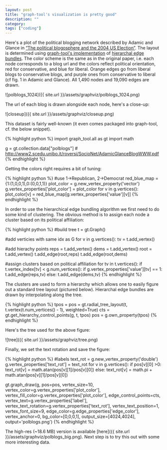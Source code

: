 ```yaml
---
layout: post
title: "graph-tool's visualization is pretty good"
description: ""
category: 
tags: ["coding"]
---
```




Here's a plot of the political blogging network described by Adamic and Glance in [“The political blogosphere and the 2004 US Election”](http://dx.doi.org/10.1145/1134271.1134277). The layout is determined using [graph-tool's implementation](http://graph-tool.skewed.de/static/doc/draw.html?highlight=get_hierarchy_control_points#graph_tool.draw.get_hierarchy_control_points) of [hierarchal edge bundles](http://dx.doi.org/10.1109/TVCG.2006.147). The color scheme is the same as in the original paper, i.e. each node corresponds to a blog url and the colors reflect political orientation, red for conservative, and blue for liberal. Orange edges go from liberal blogs to conservative blogs, and purple ones from conservative to liberal (cf  fig. 1 in Adamic and Glance). All 1,490 nodes and 19,090 edges are drawn.

![polblogs_1024]({{ site.url }}/assets/graphviz/polblogs_1024.png)

The url of each blog is drawn alongside each node, here's a close-up:

![closeup]({{ site.url }}/assets/graphviz/closeup.png)

<!--more-->


This dataset is fairly well-known (it even comes packaged into graph-tool, cf. the below snippet).

{% highlight python %}
import graph_tool.all as gt
import math

g = gt.collection.data["polblogs"] #  http://www2.scedu.unibo.it/roversi/SocioNet/AdamicGlanceBlogWWW.pdf
{% endhighlight %}

Getting the colors right requires a bit of tuning:

{% highlight python %}
#use 1->Republican, 2->Democrat
red_blue_map = {1:(1,0,0,1),0:(0,0,1,1)}
plot_color = g.new_vertex_property('vector<double>')
g.vertex_properties['plot_color'] = plot_color
for v in g.vertices():
    plot_color[v] = red_blue_map[g.vertex_properties['value'][v]]
{% endhighlight %}

In order to use the hierarchical edge bundling algorithm we first need to do some kind of clustering. The obvious method is to assign each node a cluster based on its political affiliation:

{% highlight python %}
#build tree
t = gt.Graph()

#add verticies with same idx as G
for v in g.vertices():
    tv = t.add_vertex()

#add hierachy points
reps = t.add_vertex()
dems = t.add_vertex()
root = t.add_vertex()
t.add_edge(root,reps)
t.add_edge(root,dems)

#assign clusters based on political affiliation
for tv in t.vertices():
    if t.vertex_index[tv] < g.num_vertices():
        if g.vertex_properties['value'][tv] == 1:
            t.add_edge(reps,tv)
        else:
            t.add_edge(dems,tv)
{% endhighlight %}

The clusters are used to form a hierarchy which allows one to easily figure out a standard tree layout (pictured below). Hierarchal edge bundles are drawn by interpolating along the tree.

{% highlight python %}
tpos = pos = gt.radial_tree_layout(t, t.vertex(t.num_vertices() - 1), weighted=True)
cts = gt.get_hierarchy_control_points(g, t, tpos)
pos = g.own_property(tpos)
{% endhighlight %}

Here's the tree used for the above figure:

![tree]({{ site.url }}/assets/graphviz/tree.png)

Finally, we set the text rotation and save the figure:

{% highlight python %}
#labels
text_rot = g.new_vertex_property('double')
g.vertex_properties['text_rot'] = text_rot
for v in g.vertices():
    if pos[v][0] >0:
        text_rot[v] = math.atan(pos[v][1]/pos[v][0])
    else:
        text_rot[v] = math.pi + math.atan(pos[v][1]/pos[v][0])

gt.graph_draw(g, pos=pos,
              vertex_size=10,
              vertex_color=g.vertex_properties['plot_color'],
              vertex_fill_color=g.vertex_properties['plot_color'],
              edge_control_points=cts,
              vertex_text=g.vertex_properties['label'],
              vertex_text_rotation=g.vertex_properties['text_rot'],
              vertex_text_position=1,
              vertex_font_size=9,
              edge_color=g.edge_properties['edge_color'],
              vertex_anchor=0,
              bg_color=[0,0,0,1],
              output_size=[4024,4024],
              output='polblogs.png')
{% endhighlight %}

The high-res (~18.6 MB) version is available [here]({{ site.url }}/assets/graphviz/polblogs_big.png). Next step is to try this out with some more interesting data.

